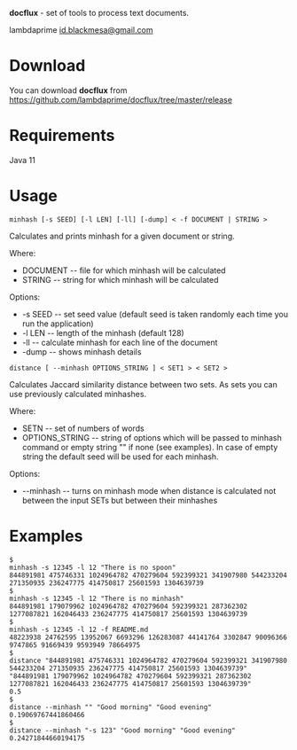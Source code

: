 **docflux** - set of tools to process text documents.

lambdaprime <id.blackmesa@gmail.com>

# Download

You can download **docflux** from https://github.com/lambdaprime/docflux/tree/master/release

# Requirements

Java 11

# Usage

```
minhash [-s SEED] [-l LEN] [-ll] [-dump] < -f DOCUMENT | STRING >
```

Calculates and prints minhash for a given document or string.

Where:

* DOCUMENT -- file for which minhash will be calculated
* STRING -- string for which minhash will be calculated

Options:

* -s SEED -- set seed value (default seed is taken randomly each time you run the application)
* -l LEN -- length of the minhash (default 128)
* -ll -- calculate minhash for each line of the document
* -dump -- shows minhash details

```
distance [ --minhash OPTIONS_STRING ] < SET1 > < SET2 >
```

Calculates Jaccard similarity distance between two sets. As sets you can use previously calculated minhashes.

Where:

* SETN -- set of numbers of words
* OPTIONS_STRING -- string of options which will be passed to minhash command or empty string "" if none (see examples). In case of empty string the default seed will be used for each minhash.

Options:

* --minhash -- turns on minhash mode when distance is calculated not between the input SETs but between their minhashes

# Examples

```
$
minhash -s 12345 -l 12 "There is no spoon"
844891981 475746331 1024964782 470279604 592399321 341907980 544233204 271350935 236247775 414750817 25601593 1304639739
$
minhash -s 12345 -l 12 "There is no minhash"
844891981 179079962 1024964782 470279604 592399321 287362302 1277087821 162046433 236247775 414750817 25601593 1304639739
$
minhash -s 12345 -l 12 -f README.md
48223938 24762595 13952067 6693296 126283087 44141764 3302847 90096366 9747865 91669439 9593949 78664975
$
distance "844891981 475746331 1024964782 470279604 592399321 341907980 544233204 271350935 236247775 414750817 25601593 1304639739" "844891981 179079962 1024964782 470279604 592399321 287362302 1277087821 162046433 236247775 414750817 25601593 1304639739"
0.5
$
distance --minhash "" "Good morning" "Good evening"
0.19069767441860466
$
distance --minhash "-s 123" "Good morning" "Good evening"
0.24271844660194175
```
